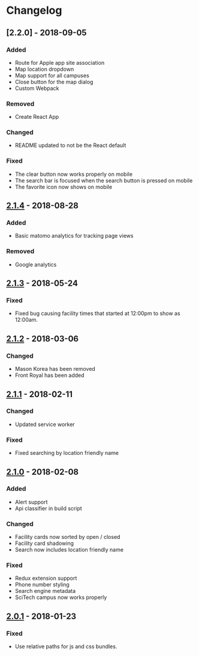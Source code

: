 # Changelog

## [2.2.0] - 2018-09-05

### Added

- Route for Apple app site association
- Map location dropdown
- Map support for all campuses
- Close button for the map dialog
- Custom Webpack

### Removed

- Create React App

### Changed

- README updated to not be the React default

### Fixed

- The clear button now works properly on mobile
- The search bar is focused when the search button is pressed on mobile
- The favorite icon now shows on mobile

## [2.1.4] - 2018-08-28

### Added

- Basic matomo analytics for tracking page views

### Removed

- Google analytics

## [2.1.3] - 2018-05-24

### Fixed

- Fixed bug causing facility times that started at 12:00pm to show as 12:00am.

## [2.1.2] - 2018-03-06

### Changed

- Mason Korea has been removed
- Front Royal has been added

## [2.1.1] - 2018-02-11

### Changed

- Updated service worker

### Fixed

- Fixed searching by location friendly name

## [2.1.0] - 2018-02-08

### Added

- Alert support
- Api classifier in build script


### Changed

- Facility cards now sorted by open / closed
- Facility card shadowing
- Search now includes location friendly name


### Fixed

- Redux extension support
- Phone number styling
- Search engine metadata
- SciTech campus now works properly


## [2.0.1] - 2018-01-23

### Fixed

- Use relative paths for js and css bundles.


[2.0.1]: https://git.gmu.edu/srct/whats-open-web/compare/v2.0...v2.0.1
[2.1.0]: https://git.gmu.edu/srct/whats-open-web/compare/v2.0.1...v2.1-Midnight-Cherry
[2.1.1]: https://git.gmu.edu/srct/whats-open-web/compare/v2.1-Midnight-Cherry...v2.1.1
[2.1.2]: https://git.gmu.edu/srct/whats-open-web/compare/v2.1.1...v2.1.2
[2.1.3]: https://git.gmu.edu/srct/whats-open-web/compare/v2.1.2...v2.1.3
[2.1.4]: https://git.gmu.edu/srct/whats-open-web/compare/v2.1.3...v2.1.4